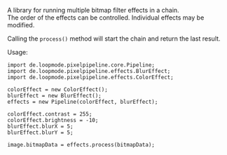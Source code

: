 A library for running multiple bitmap filter effects in a chain.  
The order of the effects can be controlled.
Individual effects may be modified.

Calling the `process()` method will start the chain and return the last result.

Usage:
	
	import de.loopmode.pixelpipeline.core.Pipeline;
	import de.loopmode.pixelpipeline.effects.BlurEffect;
	import de.loopmode.pixelpipeline.effects.ColorEffect;
	
	colorEffect = new ColorEffect();
	blurEffect = new BlurEffect();
	effects = new Pipeline(colorEffect, blurEffect);
		
	colorEffect.contrast = 255;
	colorEffect.brightness = -10;
	blurEffect.blurX = 5;
	blurEffect.blurY = 5;
	
	image.bitmapData = effects.process(bitmapData);

